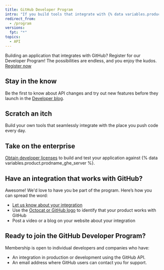 ```yaml
---
title: GitHub Developer Program
intro: "If you build tools that integrate with {% data variables.product.prodname_dotcom %}, you can join the {% data variables.product.prodname_dotcom %} Developer Program."
redirect_from:
  - /program
versions:
  fpt: "*"
topics:
  - API
---
```


Building an application that integrates with GitHub? Register for our Developer Program! The possibilities are endless, and you enjoy the kudos. [Register now](https://github.com/developer/register)

## Stay in the know

Be the first to know about API changes and try out new features before they launch in the [Developer blog](https://developer.github.com/changes/).

## Scratch an itch

Build your own tools that seamlessly integrate with the place you push code every day.

## Take on the enterprise

[Obtain developer licenses](http://github.com/contact?form%5Bsubject%5D=Development+licenses) to build and test your application against {% data variables.product.prodname_ghe_server %}.

## Have an integration that works with GitHub?

Awesome! We'd love to have you be part of the program. Here’s how you can spread the word:</p>

- [Let us know about your integration](https://github.com/contact?form[subject]=New+GitHub+Integration)
- Use the [Octocat or GitHub logo](https://github.com/logos) to identify that your product works with GitHub
- Post a video or a blog on your website about your integration

## Ready to join the GitHub Developer Program?</h3>

Membership is open to individual developers and companies who have:

- An integration in production or development using the GitHub API.
- An email address where GitHub users can contact you for support.
